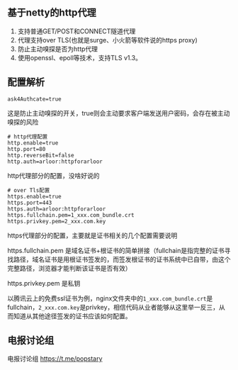 ## 基于netty的http代理

1. 支持普通GET/POST和CONNECT隧道代理
2. 代理支持over TLS(也就是surge、小火箭等软件说的https proxy)
3. 防止主动嗅探是否为http代理
4. 使用openssl、epoll等技术，支持TLS v1.3。

## 配置解析

```shell script
ask4Authcate=true
```

这是防止主动嗅探的开关，true则会主动要求客户端发送用户密码，会存在被主动嗅探的风险

```shell script
# http代理配置
http.enable=true
http.port=80
http.reverseBit=false
http.auth=arloor:httpforarloor
```

http代理部分的配置，没啥好说的

```shell script
# over Tls配置
https.enable=true
https.port=443
https.auth=arloor:httpforarloor
https.fullchain.pem=1_xxx.com_bundle.crt
https.privkey.pem=2_xxx.com.key
```

https代理部分的配置，主要就是证书相关的几个配置需要说明

https.fullchain.pem 是域名证书+根证书的简单拼接（fullchain是指完整的证书寻找路径，域名证书是用根证书签发的，而签发根证书的证书系统中已自带，由这个完整路径，浏览器才能判断该证书是否有效）

https.privkey.pem 是私钥

以腾讯云上的免费ssl证书为例，nginx文件夹中的`1_xxx.com_bundle.crt`是fullchain，`2_xxx.com.key`是privkey，相信代码从业者能够从这里举一反三，从而知道从其他途径签发的证书应该如何配置。

## 电报讨论组

电报讨论组 https://t.me/popstary
